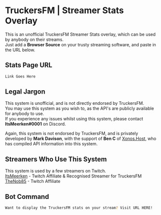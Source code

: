 # TruckersFM | Streamer Stats Overlay

This is an unofficial TruckersFM Streamer Stats overlay, which can be used by anybody on their streams.  
Just add a **Browser Source** on your trusty streaming software, and paste in the URL below.

## Stats Page URL

```bash
Link Goes Here
```
## Legal Jargon
This system is unofficial, and is not directly endorsed by TruckersFM.  
You may use this system as you wish to, as the API's are publicly available for anybody to use.  
If you experience any issues whilst using this system, please contact **ItsMeerken#0001** on Discord.  

Again, this system is not endorsed by TruckersFM, and is privately developed by **Mark Davison**, with the support of **Ben C** of [Xonos.Host](https://www.xonos.host), who has compiled API information into this system.

## Streamers Who Use This System
This system is used by a few streamers on Twitch.  
[ItsMeerken](https://www.twitch.tv/itsmeerken) - Twitch Affiliate & Recognised Streamer for TruckersFM  
[TheNob85](https://www.twitch.tv/thenob85) - Twitch Affiliate

## Bot Command

```bash
Want to display the TruckersFM stats on your stream? Visit URL HERE!
```
